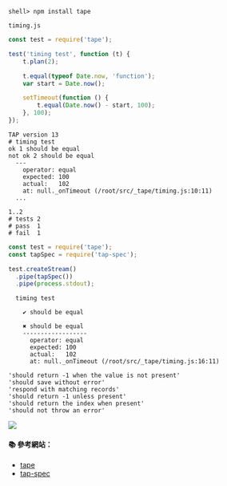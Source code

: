
```console
shell> npm install tape
```

`timing.js`
```js
const test = require('tape');

test('timing test', function (t) {
    t.plan(2);

    t.equal(typeof Date.now, 'function');
    var start = Date.now();

    setTimeout(function () {
        t.equal(Date.now() - start, 100);
    }, 100);
});

```

```
TAP version 13
# timing test
ok 1 should be equal
not ok 2 should be equal
  ---
    operator: equal
    expected: 100
    actual:   102
    at: null._onTimeout (/root/src/_tape/timing.js:10:11)
  ...

1..2
# tests 2
# pass  1
# fail  1
```

```js
const test = require('tape');
const tapSpec = require('tap-spec');

test.createStream()
  .pipe(tapSpec())
  .pipe(process.stdout);
```

```
  timing test

    ✔ should be equal

    ✖ should be equal
    ------------------
      operator: equal
      expected: 100
      actual:   102
      at: null._onTimeout (/root/src/_tape/timing.js:16:11)
```

```
'should return -1 when the value is not present'
'should save without error'
'respond with matching records'
'should return -1 unless present'
'should return the index when present'
'should not throw an error'
```

![](https://cloud.githubusercontent.com/assets/974723/7888261/03366236-05ec-11e5-9f94-d9c2707526b7.png)

#### :books: 參考網站：
- [tape](https://github.com/substack/tape)
- [tap-spec](https://github.com/scottcorgan/tap-spec)
